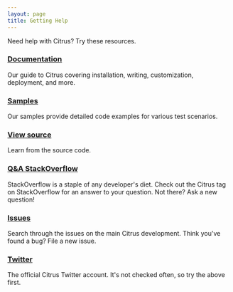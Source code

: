 ```yaml
---
layout: page
title: Getting Help
---
```


Need help with Citrus? Try these resources.

### [Documentation](/docs/documentation/)

Our guide to Citrus covering installation, writing, customization, deployment, and more.

### [Samples](/samples/)

Our samples provide detailed code examples for various test scenarios.

### [View source](https://github.com/citrusframework/citrus)

Learn from the source code.

### [Q&A StackOverflow](https://stackoverflow.com/questions/tagged/citrus-framework)

StackOverflow is a staple of any developer's diet. Check out the Citrus tag
on StackOverflow for an answer to your question. Not there? Ask a new
question!

### [Issues](https://github.com/citrusframework/citrus/issues)

Search through the issues on the main Citrus development. Think you've
found a bug? File a new issue.

### [Twitter](https://twitter.com/citrus_test)

The official Citrus Twitter account. It's not checked often, so try the
above first.
